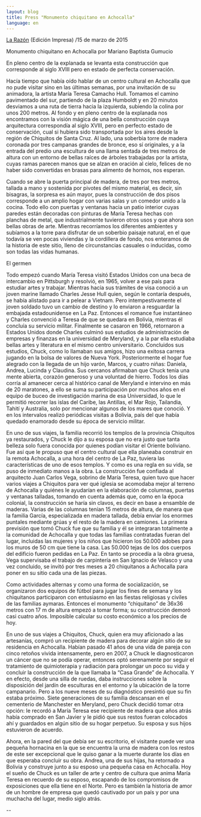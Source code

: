 ```yaml
---
layout: blog
title: Press "Monumento chiquitano en Achocalla"
language: en
---
```


<a href="http://www.la-razon.com/index.php?_url=/suplementos/escape/Monumento-chiquitano-Achocalla_0_2233576719.html">La Razón</a> (Edición Impresa) /15 de marzo de 2015

Monumento chiquitano en Achocalla
por Mariano Baptista Gumucio

En pleno centro de la explanada se levanta esta construcción que corresponde al siglo XVIII pero en estado de perfecta conservación.

Hacía tiempo que había oído hablar de un centro cultural en Achocalla que no pude visitar sino en las últimas semanas, por una invitación de su animadora, la artista María Teresa Camacho Hull. Tomamos el camino pavimentado del sur, partiendo de la plaza Humboldt y en 20 minutos desviamos a una ruta de tierra hacia la izquierda, subiendo la colina por unos 200 metros. Al fondo y en pleno centro de la explanada nos encontramos con la visión mágica de una bella construcción cuya arquitectura correspondía al siglo XVIII, pero en perfecto estado de conservación, cual si hubiera sido transportada por los aires desde la región de Chiquitos de Santa Cruz. Al lado, una soberbia torre de madera coronada por tres campanas grandes de bronce, eso sí originales, y a la entrada del predio una escultura de una llama sentada de tres metros de altura con un entorno de bellas raíces de árboles trabajadas por la artista, cuyas ramas parecen manos que se alzan en oración al cielo, felices de no haber sido convertidas en brasas para alimento de hornos, nos esperan.

Cuando se abre la puerta principal de madera, de tres por tres metros, tallada a mano y sostenida por pivotes del mismo material, es decir, sin bisagras, la sorpresa es aún mayor, pues la construcción de dos pisos corresponde a un amplio hogar con varias salas y un comedor unido a la cocina. Todo ello con puertas y ventanas hacia un patio interior cuyas paredes están decoradas con pinturas de María Teresa hechas con planchas de metal, que industrialmente tuvieron otros usos y que ahora son bellas obras de arte. Mientras recorríamos los diferentes ambientes y subíamos a la torre para disfrutar de un soberbio paisaje natural, en el que todavía se ven pocas viviendas y la cordillera de fondo, nos enteramos de la historia de este sitio, lleno de circunstancias casuales o inducidas, como son todas las vidas humanas.

El germen

Todo empezó cuando María Teresa visitó Estados Unidos con una beca de intercambio en Pittsburgh y resolvió, en 1965, volver a ese país para estudiar artes y trabajar. Mientras hacía sus trámites de visa conoció a un joven marine llamado Charles Jesse Hull quien, según le contaría después, se había alistado para ir a pelear a Vietnam. Pero intempestivamente el joven soldado tuvo un cambio de destino y lo enviaron a resguardar la embajada estadounidense en La Paz. Entonces el romance fue instantáneo y Charles convenció a Teresa de que se quedara en Bolivia, mientras él concluía su servicio militar. Finalmente se casaron en 1966, retornaron a Estados Unidos donde Charles culminó sus estudios de administración de empresas y finanzas en la universidad de Meryland, y a la par ella estudiaba bellas artes y literatura en el mismo centro universitario. Concluidos sus estudios, Chuck, como lo llamaban sus amigos, hizo una exitosa carrera jugando en la bolsa de valores de Nueva York. Posteriormente el hogar fue alegrado con la llegada de un hijo varón, Marcos, y cuatro niñas: Daniela, Andrea, Lucinda y Claudina. Sus cercanos afirmaban que Chuck tenía una mente abierta, corazón generoso y una voluntad de hierro. Todos los días corría al amanecer cerca al histórico canal de Meryland e intervino en más de 20 maratones, a ello se suma su participación por muchos años en el equipo de buceo de investigación marina de esa Universidad, lo que le permitió recorrer las islas del Caribe, las Antillas, el Mar Rojo, Tailandia, Tahití y Australia, solo por mencionar algunos de los mares que conoció. Y en los intervalos realizó  periódicas visitas a Bolivia, país del que había quedado enamorado desde su época de servicio militar.

En uno de sus viajes, la familia recorrió los templos de la provincia Chiquitos ya restaurados, y Chuck le dijo a su esposa que no era justo que tanta belleza solo fuera conocida por quienes podían visitar el Oriente boliviano. Fue así que le propuso que el centro cultural que ella planeaba construir en la remota Achocalla, a una hora del centro de La Paz, tuviera las características de uno de esos templos. Y como es una regla en su vida, se puso de inmediato manos a la obra. La construcción fue confiada al arquitecto Juan Carlos Vega, sobrino de María Teresa, quien tuvo que hacer varios viajes a Chiquitos para ver qué iglesia se acomodaba mejor al terreno de Achocalla y quiénes le ayudarían en la elaboración de columnas, puertas y ventanas talladas, tomando en cuenta además que, como en la época colonial, la construcción se haría sin clavos, es decir en base a ensamble de maderas. Varias de las columnas tenían 15 metros de altura, de manera que la familia García, especializada en madera tallada, debía enviar los enormes puntales mediante grúas y el resto de la madera en camiones. La primera previsión que tomó Chuck fue que su familia y él se integraran totalmente a la comunidad de Achocalla y que todas las familias contratadas fueran del lugar, incluidas las mujeres y los niños que hicieron los 50.000 adobes para los muros de 50 cm que tiene la casa. Las 50.000 tejas de los dos cuerpos del edificio fueron pedidas en La Paz. En tanto se procedía a la obra gruesa, Vega supervisaba el trabajo de carpintería en San Ignacio de Velasco y una vez concluido, se invitó por tres meses a 20 chiquitanos a Achocalla para poner en su sitio cada una de las piezas.

Como actividades alternas y como una forma de socialización, se organizaron dos equipos de fútbol para jugar los fines de semana y los chiquitanos participaron con entusiasmo en las fiestas religiosas y civiles de las familias aymaras. Entonces el monumento “chiquitano” de 36x36 metros con 17 m de altura empezó a tomar forma; su construcción demoró casi cuatro años. Imposible calcular su costo económico a los precios de hoy.

En uno de sus viajes a Chiquitos, Chuck, quien era muy aficionado a las artesanías, compró un recipiente de madera para decorar algún sitio de su residencia en Achocalla. Habían pasado 41 años de una vida de pareja con cinco retoños vivida intensamente, pero en 2007, a Chuck le diagnosticaron un cáncer que no se podía operar, entonces optó serenamente por seguir el tratamiento de quimioterapia y radiación para prolongar un poco su vida y concluir la construcción de la que llamaba la “Casa Grande” de Achocalla. Y en efecto, desde una silla de ruedas, daba instrucciones sobre la disposición del jardín de esculturas en el entorno y la ubicación de la torre campanario. Pero a los nueve meses de su diagnóstico presintió que su fin estaba próximo. Siete generaciones de su familia descansan en el cementerio de Manchester en Meryland, pero Chuck decidió tomar otra opción: le recordó a María Teresa ese recipiente de madera que años atrás había comprado en San Javier y le pidió que sus restos fueran colocados ahí y guardados en algún sitio de su hogar perpetuo. Su esposa y sus hijos estuvieron de acuerdo.

Ahora, en la pared del que debía ser su escritorio, el visitante puede ver una pequeña hornacina en la que se encuentra la urna de madera con los restos de este ser excepcional que le quiso ganar a la muerte durante los días en que esperaba concluir su obra. Andrea, una de sus hijas, ha retornado a Bolivia y construye junto a su esposo una pequeña casa en Achocalla. Hoy el sueño de Chuck es un taller de arte y centro de cultura que anima María Teresa en recuerdo de su esposo, escapando de los compromisos de exposiciones que ella tiene en el Norte. Pero es también la historia de amor de un hombre de empresa que quedó cautivado por un país y por una muchacha del lugar, medio siglo atrás.


--

